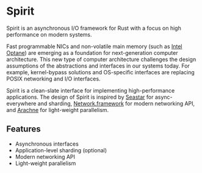 # Spirit

Spirit is an asynchronous I/O framework for Rust with a focus on high performance on modern systems.

Fast programmable NICs and non-volatile main memory (such as [Intel Optane]) are emerging as a foundation for next-generation computer architecture.
This new type of computer architecture challenges the design assumptions of the abstractions and interfaces in our systems today.
For example, kernel-bypass solutions and OS-specific interfaces are replacing POSIX networking and I/O interfaces.

Spirit is a clean-slate interface for implementing high-performance applications.
The design of Spirit is inspired by [Seastar] for async-everywhere and sharding, [Network.framework] for modern networking API, and [Arachne] for light-weight parallelism.

## Features

* Asynchronous interfaces
* Application-level sharding (optional)
* Modern networking API
* Light-weight parallelism

[Arachne]: https://www.usenix.org/system/files/osdi18-qin.pdf
[Intel Optane]: https://www.intel.com/content/www/us/en/architecture-and-technology/intel-optane-technology.html
[Network.framework]: https://developer.apple.com/videos/play/wwdc2018/715/
[Seastar]: http://seastar.io/
